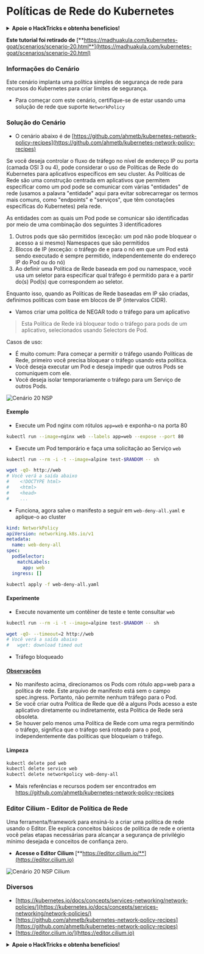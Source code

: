 # Políticas de Rede do Kubernetes

<details>

<summary><strong>Apoie o HackTricks e obtenha benefícios!</strong></summary>

* Se você deseja ver sua **empresa anunciada no HackTricks** ou se deseja acessar a **última versão do PEASS ou baixar o HackTricks em PDF**, verifique os [**PLANOS DE ASSINATURA**](https://github.com/sponsors/carlospolop)!
* Obtenha o [**swag oficial do PEASS & HackTricks**](https://peass.creator-spring.com)
* Descubra [**The PEASS Family**](https://opensea.io/collection/the-peass-family), nossa coleção exclusiva de [**NFTs**](https://opensea.io/collection/the-peass-family)
* **Junte-se ao** 💬 [**grupo do Discord**](https://discord.gg/hRep4RUj7f) ou ao [**grupo do telegrama**](https://t.me/peass) ou **siga-me** no **Twitter** 🐦 [**@carlospolopm**](https://twitter.com/carlospolopm).
* **Compartilhe suas técnicas de hacking enviando PRs para os repositórios do** [**HackTricks**](https://github.com/carlospolop/hacktricks) e [**HackTricks Cloud**](https://github.com/carlospolop/hacktricks-cloud) no github.

</details>

**Este tutorial foi retirado de** [**https://madhuakula.com/kubernetes-goat/scenarios/scenario-20.html**](https://madhuakula.com/kubernetes-goat/scenarios/scenario-20.html)

### Informações do Cenário

Este cenário implanta uma política simples de segurança de rede para recursos do Kubernetes para criar limites de segurança.

* Para começar com este cenário, certifique-se de estar usando uma solução de rede que suporte `NetworkPolicy`

### Solução do Cenário

* O cenário abaixo é de [https://github.com/ahmetb/kubernetes-network-policy-recipes](https://github.com/ahmetb/kubernetes-network-policy-recipes)

Se você deseja controlar o fluxo de tráfego no nível de endereço IP ou porta (camada OSI 3 ou 4), pode considerar o uso de Políticas de Rede do Kubernetes para aplicativos específicos em seu cluster. As Políticas de Rede são uma construção centrada em aplicativos que permitem especificar como um pod pode se comunicar com várias "entidades" de rede (usamos a palavra "entidade" aqui para evitar sobrecarregar os termos mais comuns, como "endpoints" e "serviços", que têm conotações específicas do Kubernetes) pela rede.

As entidades com as quais um Pod pode se comunicar são identificadas por meio de uma combinação dos seguintes 3 identificadores

1. Outros pods que são permitidos (exceção: um pod não pode bloquear o acesso a si mesmo) Namespaces que são permitidos
2. Blocos de IP (exceção: o tráfego de e para o nó em que um Pod está sendo executado é sempre permitido, independentemente do endereço IP do Pod ou do nó)
3. Ao definir uma Política de Rede baseada em pod ou namespace, você usa um seletor para especificar qual tráfego é permitido para e a partir do(s) Pod(s) que correspondem ao seletor.

Enquanto isso, quando as Políticas de Rede baseadas em IP são criadas, definimos políticas com base em blocos de IP (intervalos CIDR).

* Vamos criar uma política de NEGAR todo o tráfego para um aplicativo

> Esta Política de Rede irá bloquear todo o tráfego para pods de um aplicativo, selecionados usando Selectors de Pod.

Casos de uso:

* É muito comum: Para começar a permitir o tráfego usando Políticas de Rede, primeiro você precisa bloquear o tráfego usando esta política.
* Você deseja executar um Pod e deseja impedir que outros Pods se comuniquem com ele.
* Você deseja isolar temporariamente o tráfego para um Serviço de outros Pods.

![Cenário 20 NSP](https://madhuakula.com/kubernetes-goat/scenarios/images/sc-20-1.gif)

#### Exemplo

* Execute um Pod nginx com rótulos `app=web` e exponha-o na porta 80

```bash
kubectl run --image=nginx web --labels app=web --expose --port 80
```

* Execute um Pod temporário e faça uma solicitação ao Serviço `web`

```bash
kubectl run --rm -i -t --image=alpine test-$RANDOM -- sh
```

```bash
wget -qO- http://web
# Você verá a saída abaixo
#    <!DOCTYPE html>
#    <html>
#    <head>
#    ...
```

* Funciona, agora salve o manifesto a seguir em `web-deny-all.yaml` e aplique-o ao cluster

```yaml
kind: NetworkPolicy
apiVersion: networking.k8s.io/v1
metadata:
  name: web-deny-all
spec:
  podSelector:
    matchLabels:
      app: web
  ingress: []
```

```bash
kubectl apply -f web-deny-all.yaml
```

#### Experimente

* Execute novamente um contêiner de teste e tente consultar `web`

```bash
kubectl run --rm -i -t --image=alpine test-$RANDOM -- sh
```

```bash
wget -qO- --timeout=2 http://web
# Você verá a saída abaixo
#   wget: download timed out
```

* Tráfego bloqueado

#### [Observações](https://madhuakula.com/kubernetes-goat/scenarios/scenario-20.html#remarks)

* No manifesto acima, direcionamos os Pods com rótulo app=web para a política de rede. Este arquivo de manifesto está sem o campo spec.ingress. Portanto, não permite nenhum tráfego para o Pod.
* Se você criar outra Política de Rede que dê a alguns Pods acesso a este aplicativo diretamente ou indiretamente, esta Política de Rede será obsoleta.
* Se houver pelo menos uma Política de Rede com uma regra permitindo o tráfego, significa que o tráfego será roteado para o pod, independentemente das políticas que bloqueiam o tráfego.

#### Limpeza

```bash
kubectl delete pod web
kubectl delete service web
kubectl delete networkpolicy web-deny-all
```

* Mais referências e recursos podem ser encontrados em https://github.com/ahmetb/kubernetes-network-policy-recipes

### Editor Cilium - Editor de Política de Rede

Uma ferramenta/framework para ensiná-lo a criar uma política de rede usando o Editor. Ele explica conceitos básicos de política de rede e orienta você pelas etapas necessárias para alcançar a segurança de privilégio mínimo desejada e conceitos de confiança zero.

* **Acesse o Editor Cilium** [**https://editor.cilium.io/**](https://editor.cilium.io)

![Cenário 20 NSP Cilium](https://madhuakula.com/kubernetes-goat/scenarios/images/sc-20-2.png)

### Diversos

* [https://kubernetes.io/docs/concepts/services-networking/network-policies/](https://kubernetes.io/docs/concepts/services-networking/network-policies/)
* [https://github.com/ahmetb/kubernetes-network-policy-recipes](https://github.com/ahmetb/kubernetes-network-policy-recipes)
* [https://editor.cilium.io/](https://editor.cilium.io)

<details>

<summary><strong>Apoie o HackTricks e obtenha benefícios!</strong></summary>

* Se você deseja ver sua **empresa anunciada no HackTricks** ou se deseja acessar a **última versão do PEASS ou baixar o HackTricks em PDF**, verifique os [**PLANOS DE ASSINATURA**](https://github.com/sponsors/carlospolop)!
* Obtenha o [**swag oficial do PEASS & HackTricks**](https://peass.creator-spring.com)
* Descubra [**The PEASS Family**](https://opensea.io/collection/the-peass-family), nossa coleção exclusiva de [**NFTs**](https://opensea.io/collection/the-peass-family)
* **Junte-se ao** 💬 [**grupo do Discord**](https://discord.gg/hRep4RUj7f) ou ao [**grupo do telegrama**](https://t.me/peass) ou **siga-me** no **Twitter** 🐦 [**@carlospolopm**](https://twitter.com/carlospolopm).
* **Compartilhe suas técnicas de hacking enviando PRs para os repositórios do** [**HackTricks**](https://github.com/carlospolop/hacktricks) e [**HackTricks Cloud**](https://github.com/carlospolop/hacktricks-cloud) no github.

</details>